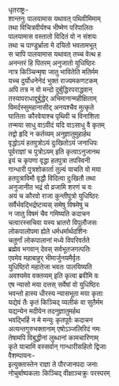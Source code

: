धृतराष्ट्रः-  
शान्तनुः पालयामास यथावत् पथिवीमिमाम्  
तथा विचित्रवीर्यश्च भीष्मेण परिपालितः  
पालयामास वस्तातो विदितं वो न संशयः  
तथा च पाण्डुर्भ्राता मे दयितो भवतामभूत्  
स चापि पालयामास यथावत् तच्च वेत्थ ह  
अनन्तरं हि पितरम् अनुजातो युधिष्ठिरः  
नात्र किञ्चिन्मृषा जातु भावितेति मतिर्मम  
यच्च दुर्योधनेनेदं भुक्तं राज्यमकणटकम्  
अपि तत्र न वो मन्दो दुर्बुद्धिरपराद्धवान्  
तस्यापराधाद्दुर्बुद्धेर् अभिमानान्महीक्षिताम्  
विमर्दस्सुमहानासीद् अनयश्चैव मुत्कृते  
घातिताः कौरवेयाश्च पृथिवी च विनाशिता  
तन्मया साधु वाऽपीदं यदि वाऽसाधु वै कृतम्  
तद्वो हृदि न कर्तव्यम् अनुज्ञातुमुहार्हथ  
वृद्धोऽयं हतपुत्रोऽयं दुःखितोऽयं जनाधिपः  
पूर्वराज्ञां च पुत्रोऽयम् इति कृत्वाऽनुजानथ  
इयं च कृपणा वृद्धा हतपुत्रा तपस्विनी  
गान्धारी पुत्रशोकार्ता तुल्यं याचति वो मया  
हतपुत्राविमौ वृद्धौ विदित्वा दुःखितौ तथा  
अनुजानीत भद्रं वो व्रजामि शरणं च वः  
अयं च कौरवो राजा कुन्तीपुत्रो युधिष्ठिरः  
सर्वैर्भवद्भिर्द्रष्टव्यस् समेषु विषमेषु च  
न जातु विषमं चैव गमिष्यति कदाचन  
चत्वारस्सचिवा यस्य भ्रातरो विपुलौजसः  
लोकपालोपमा ह्येते धर्मधर्मार्थदर्शिनः  
चतुर्णां लोकपालानां मध्ये विपरिवर्तते  
ब्रह्मेव भगवान् देवस् सर्वभूतजगत्पतिः  
एवमेव महाबाहुर् भीमार्जुनयमैर्वृतः  
युधिष्ठिरो महातेजा भवतः पालयिष्यति  
अवश्यमेव वक्तव्यम् इति कृत्वा ब्रवीमि वः  
एष न्यासो मया दत्तस् सर्वेषां वो युधिष्ठिरः  
भवन्तो हास्य धीरस्य न्यासभूता मया कृताः  
यद्येवं तैः कृतं किञ्चिद् व्यलीकं वा सुतैर्मम  
यद्यन्येन मदीयेन तदनुज्ञातुमर्हथ  
भवद्भिर्हि न मे मन्युः कृतपूर्वः कदाचन  
अत्यन्तगुरुभक्तानाम् एषोऽञ्जलिरिदं नमः  
तेषामपि विबुद्धीनां लुब्धानां कामचारिणाम्  
कृते याचामि वस्सर्वान् गान्धारीसहितो द्विजाः  
वैशम्पायनः-  
इत्युक्तास्तेन राज्ञा ते पौरजानपदा जनाः  
नोचुर्बाष्पकलाः किञ्चिद् वीक्षाञ्चक्रुः परस्परम्  
